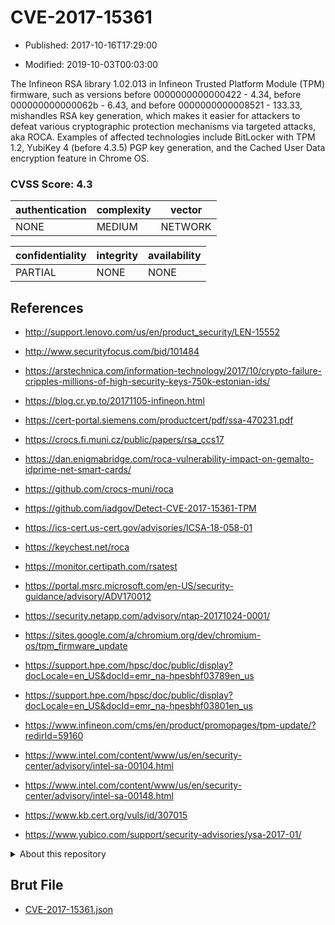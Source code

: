# CVE-2017-15361

- Published: 2017-10-16T17:29:00

- Modified: 2019-10-03T00:03:00

The Infineon RSA library 1.02.013 in Infineon Trusted Platform Module (TPM) firmware, such as versions before 0000000000000422 - 4.34, before 000000000000062b - 6.43, and before 0000000000008521 - 133.33, mishandles RSA key generation, which makes it easier for attackers to defeat various cryptographic protection mechanisms via targeted attacks, aka ROCA. Examples of affected technologies include BitLocker with TPM 1.2, YubiKey 4 (before 4.3.5) PGP key generation, and the Cached User Data encryption feature in Chrome OS.

### CVSS Score: **4.3**

| authentication | complexity | vector |
| --- | --- | --- |
| NONE | MEDIUM | NETWORK |

| confidentiality | integrity | availability |
| --- | --- | --- |
| PARTIAL | NONE | NONE |

## References

* http://support.lenovo.com/us/en/product_security/LEN-15552

* http://www.securityfocus.com/bid/101484

* https://arstechnica.com/information-technology/2017/10/crypto-failure-cripples-millions-of-high-security-keys-750k-estonian-ids/

* https://blog.cr.yp.to/20171105-infineon.html

* https://cert-portal.siemens.com/productcert/pdf/ssa-470231.pdf

* https://crocs.fi.muni.cz/public/papers/rsa_ccs17

* https://dan.enigmabridge.com/roca-vulnerability-impact-on-gemalto-idprime-net-smart-cards/

* https://github.com/crocs-muni/roca

* https://github.com/iadgov/Detect-CVE-2017-15361-TPM

* https://ics-cert.us-cert.gov/advisories/ICSA-18-058-01

* https://keychest.net/roca

* https://monitor.certipath.com/rsatest

* https://portal.msrc.microsoft.com/en-US/security-guidance/advisory/ADV170012

* https://security.netapp.com/advisory/ntap-20171024-0001/

* https://sites.google.com/a/chromium.org/dev/chromium-os/tpm_firmware_update

* https://support.hpe.com/hpsc/doc/public/display?docLocale=en_US&docId=emr_na-hpesbhf03789en_us

* https://support.hpe.com/hpsc/doc/public/display?docLocale=en_US&docId=emr_na-hpesbhf03801en_us

* https://www.infineon.com/cms/en/product/promopages/tpm-update/?redirId=59160

* https://www.intel.com/content/www/us/en/security-center/advisory/intel-sa-00104.html

* https://www.intel.com/content/www/us/en/security-center/advisory/intel-sa-00148.html

* https://www.kb.cert.org/vuls/id/307015

* https://www.yubico.com/support/security-advisories/ysa-2017-01/

<details>
<summary>About this repository</summary> 

  This repository is part of the project [Live Hack CVE](https://github.com/Live-Hack-CVE). Main website can be found [www.live-hack.org](https://www.live-hack.org) 
  
  Made by [Sn0wAlice](https://github.com/Sn0wAlice) for the people that care about security and need to have a feed of the latest CVEs. Hope you enjoy it, don't forget to star the repo and follow me on [Twitter](https://twitter.com/Sn0wAlice) and [Github](https://github.com/Sn0wAlice). And that is my [personnal website](https://www.alice-snow.me/)

  - [Home Page](https://github.com/Live-Hack-CVE)
  - [Framework](https://github.com/Live-Hack-CVE/cve-framework)
  - [CVE database](https://github.com/Live-Hack-CVE/full_database)
  - [Changelog](https://github.com/Live-Hack-CVE/Changelog)
</details>

## Brut File

* [CVE-2017-15361.json](https://raw.githubusercontent.com/Live-Hack-CVE/full_database/main/cves/2017/CVE-2017-15361.json)

